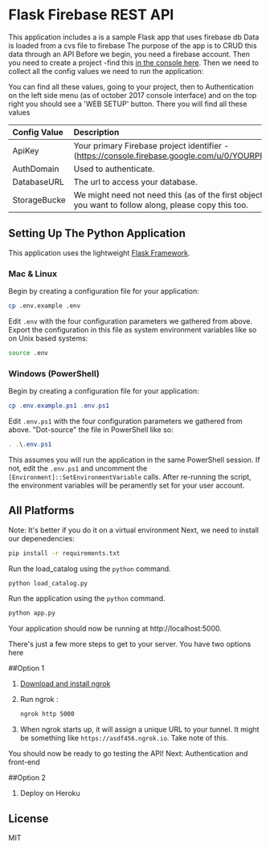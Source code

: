 
# Flask Firebase REST API

This application includes a is a sample Flask app that uses firebase db
Data is loaded from a cvs file to firebase
The purpose of the app is to CRUD this data through an API
Before we begin, you need a firebase account. Then you need to create a project -find this [in the console here](https://console.firebase.google.com). Then we need to collect all the config values we need to run the application:


 
You can find all these values, going to your project, then to Authentication on the left side menu (as of october 2017 console interface)
and on the top right you should see a 'WEB SETUP' button. There you will find all these values

 
 | Config&nbsp;Value  | Description |
 | :-------------  |:------------- |
ApiKey | Your primary Firebase project  identifier - (https://console.firebase.google.com/u/0/YOURPROJECTID/settings/general).
AuthDomain | Used to authenticate.
DatabaseURL | The url to access your database.
StorageBucke | We might need not need this (as of the first objective[simple api crud]), but if you want to follow along, please copy this too.

## Setting Up The Python Application

This application uses the lightweight [Flask Framework](http://flask.pocoo.org/).

### Mac & Linux

Begin by creating a configuration file for your application:

```bash
cp .env.example .env
```

Edit `.env` with the four configuration parameters we gathered from above. Export
the configuration in this file as system environment variables like so on Unix
based systems:

```bash
source .env
```

### Windows (PowerShell)

Begin by creating a configuration file for your application:

```powershell
cp .env.example.ps1 .env.ps1
```

Edit `.env.ps1` with the four configuration parameters we gathered from above.
"Dot-source" the file in PowerShell like so:

```powershell
. .\.env.ps1
```

This assumes you will run the application in the same PowerShell session. If not,
edit the `.env.ps1` and uncomment the `[Environment]::SetEnvironmentVariable` calls.
After re-running the script, the environment variables will be peramently set for
your user account.

## All Platforms

Note: It's better if you do it on a virtual environment
Next, we need to install our depenedencies:

```bash
pip install -r requirements.txt
```

Run the load_catalog using the `python` command.

```bash
python load_catalog.py
```

Run the application using the `python` command.

```bash
python app.py
```

Your application should now be running at http://localhost:5000.

There's just a few more steps to get to your server. You have two options here

##Option 1

1. [Download and install ngrok](https://ngrok.com/download)

2. Run ngrok :

    ```bash
    ngrok http 5000
    ```

3. When ngrok starts up, it will assign a unique URL to your tunnel.
It might be something like `https://asdf456.ngrok.io`. Take note of this.


You should now be ready to go testing the API!
Next: Authentication and front-end



##Option 2

1. Deploy on Heroku


## License

MIT

